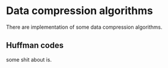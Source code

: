 # Data compression algorithms

There are implementation of some data compression algorithms.

## Huffman codes

some shit about is.
